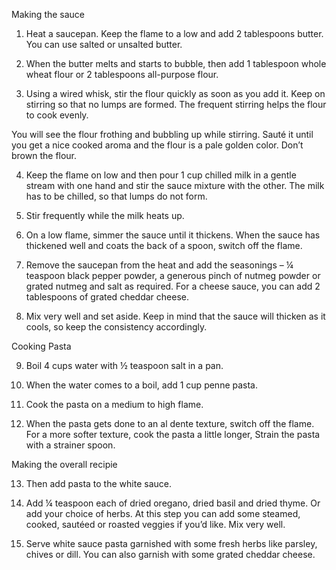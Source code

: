 Making the sauce
1. Heat a saucepan. Keep the flame to a low and add 2 tablespoons butter. You can use salted or unsalted butter.

2. When the butter melts and starts to bubble, then add 1 tablespoon whole wheat flour or 2 tablespoons all-purpose flour.

3. Using a wired whisk, stir the flour quickly as soon as you add it. Keep on stirring so that no lumps are formed. The frequent stirring helps the flour to cook evenly.

You will see the flour frothing and bubbling up while stirring. Sauté it until you get a nice cooked aroma and the flour is a pale golden color. Don’t brown the flour.

4. Keep the flame on low and then pour 1 cup chilled milk in a gentle stream with one hand and stir the sauce mixture with the other. The milk has to be chilled, so that lumps do not form.

5. Stir frequently while the milk heats up.

6. On a low flame, simmer the sauce until it thickens. When the sauce has thickened well and coats the back of a spoon, switch off the flame.

7. Remove the saucepan from the heat and add the seasonings – ¼ teaspoon black pepper powder, a generous pinch of nutmeg powder or grated nutmeg and salt as required.
For a cheese sauce, you can add 2 tablespoons of grated cheddar cheese.

8. Mix very well and set aside. Keep in mind that the sauce will thicken as it cools, so keep the consistency accordingly.

Cooking Pasta

9. Boil 4 cups water with ½ teaspoon salt in a pan.

10. When the water comes to a boil, add 1 cup penne pasta.

11. Cook the pasta on a medium to high flame.

12. When the pasta gets done to an al dente texture, switch off the flame. For a more softer texture, cook the pasta a little longer, Strain the pasta with a strainer spoon.

Making the overall recipie

13. Then add pasta to the white sauce.

14. Add ¼ teaspoon each of dried oregano, dried basil and dried thyme. Or add your choice of herbs. At this step you can add some steamed, cooked, sautéed or roasted veggies if you’d like. Mix very well.

15.  Serve white sauce pasta garnished with some fresh herbs like parsley, chives or dill. You can also garnish with some grated cheddar cheese.
